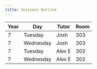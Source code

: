 ```yaml
---
title: Sessions Outline
---
```


| Year | Day       | Tutor  | Room |
|------|-----------|--------|------|
| 7    | Tuesday   | Josh   | 303  |
| 7    | Wednesday | Josh   | 303  |
| 7    | Tuesday   | Alex E | 302  |
| 7    | Wednesday | Alex E | 302  |
